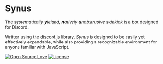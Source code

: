 # Synus
The _**s**ystematically **y**ielded, **n**atively **u**nobstrusive **s**idekick_ is a bot designed for Discord.

Written using the [discord.js](https://discord.js.org/#/) library, _Synus_ is designed to be easily yet effectively expandable, while also providing a recognizable environment for anyone familiar with JavaScript.

[![Open Source Love](https://img.shields.io/badge/open%20source-%E2%9D%A4%EF%B8%8F-red.svg?style=flat-square)](https://en.wikipedia.org/wiki/Open_source)
[![License](https://img.shields.io/badge/License-MIT-yellow.svg?style=flat-square)](https://opensource.org/licenses/MIT)
